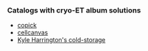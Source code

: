 ### Catalogs with cryo-ET album solutions

- [copick](https://copick.github.io/copick-catalog/catalog)
- [cellcanvas](https://album.cellcanvas.org/)
- [Kyle Harrington's cold-storage](https://cold-storage.kyleharrington.com)
